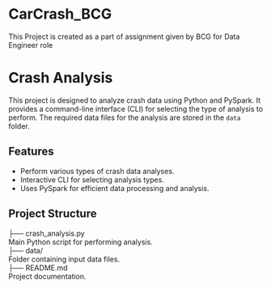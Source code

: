 # CarCrash_BCG
This Project is created as a part of assignment given by BCG for Data Engineer role

# Crash Analysis

This project is designed to analyze crash data using Python and PySpark. It provides a command-line interface (CLI) for selecting the type of analysis to perform. The required data files for the analysis are stored in the `data` folder.

## Features

- Perform various types of crash data analyses.
- Interactive CLI for selecting analysis types.
- Uses PySpark for efficient data processing and analysis.

## Project Structure

├── crash_analysis.py  
    Main Python script for performing analysis.  
├── data/  
    Folder containing input data files.  
├── README.md  
    Project documentation.  
